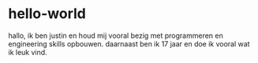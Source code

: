 # hello-world
hallo, ik ben justin en houd mij vooral bezig met programmeren en engineering skills opbouwen. daarnaast ben ik 17 jaar en doe ik vooral wat ik leuk vind.
